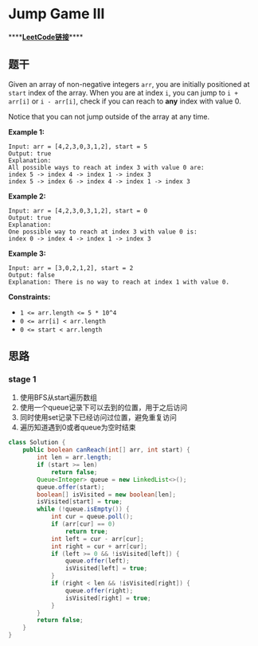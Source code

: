 # Jump Game III

\*\*\*\*[**LeetCode链接**](https://leetcode.com/problems/jump-game-iii/)\*\*\*\*

## 题干

Given an array of non-negative integers `arr`, you are initially positioned at `start` index of the array. When you are at index `i`, you can jump to `i + arr[i]` or `i - arr[i]`, check if you can reach to **any** index with value 0.

Notice that you can not jump outside of the array at any time.

**Example 1:**

```text
Input: arr = [4,2,3,0,3,1,2], start = 5
Output: true
Explanation: 
All possible ways to reach at index 3 with value 0 are: 
index 5 -> index 4 -> index 1 -> index 3 
index 5 -> index 6 -> index 4 -> index 1 -> index 3 
```

**Example 2:**

```text
Input: arr = [4,2,3,0,3,1,2], start = 0
Output: true 
Explanation: 
One possible way to reach at index 3 with value 0 is: 
index 0 -> index 4 -> index 1 -> index 3
```

**Example 3:**

```text
Input: arr = [3,0,2,1,2], start = 2
Output: false
Explanation: There is no way to reach at index 1 with value 0.
```

**Constraints:**

* `1 <= arr.length <= 5 * 10^4`
* `0 <= arr[i] < arr.length`
* `0 <= start < arr.length`

## 思路

### stage 1

1. 使用BFS从start遍历数组
2. 使用一个queue记录下可以去到的位置，用于之后访问
3. 同时使用set记录下已经访问过位置，避免重复访问
4. 遍历知道遇到0或者queue为空时结束

```java
class Solution {
    public boolean canReach(int[] arr, int start) {
        int len = arr.length;
        if (start >= len)
            return false;
        Queue<Integer> queue = new LinkedList<>();
        queue.offer(start);
        boolean[] isVisited = new boolean[len];
        isVisited[start] = true;
        while (!queue.isEmpty()) {
            int cur = queue.poll();
            if (arr[cur] == 0)
                return true;
            int left = cur - arr[cur];
            int right = cur + arr[cur];
            if (left >= 0 && !isVisited[left]) {
                queue.offer(left);
                isVisited[left] = true;
            }
            if (right < len && !isVisited[right]) {
                queue.offer(right);
                isVisited[right] = true;
            }
        }
        return false;
    }
}
```





